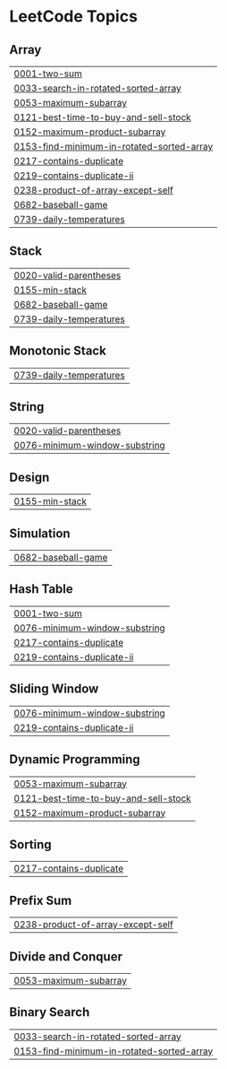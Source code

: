 
<!---LeetCode Topics Start-->
# LeetCode Topics
## Array
|  |
| ------- |
| [0001-two-sum](https://github.com/Vatsal-vyas/Leetcode-Solutions/tree/master/0001-two-sum) |
| [0033-search-in-rotated-sorted-array](https://github.com/Vatsal-vyas/Leetcode-Solutions/tree/master/0033-search-in-rotated-sorted-array) |
| [0053-maximum-subarray](https://github.com/Vatsal-vyas/Leetcode-Solutions/tree/master/0053-maximum-subarray) |
| [0121-best-time-to-buy-and-sell-stock](https://github.com/Vatsal-vyas/Leetcode-Solutions/tree/master/0121-best-time-to-buy-and-sell-stock) |
| [0152-maximum-product-subarray](https://github.com/Vatsal-vyas/Leetcode-Solutions/tree/master/0152-maximum-product-subarray) |
| [0153-find-minimum-in-rotated-sorted-array](https://github.com/Vatsal-vyas/Leetcode-Solutions/tree/master/0153-find-minimum-in-rotated-sorted-array) |
| [0217-contains-duplicate](https://github.com/Vatsal-vyas/Leetcode-Solutions/tree/master/0217-contains-duplicate) |
| [0219-contains-duplicate-ii](https://github.com/Vatsal-vyas/Leetcode-Solutions/tree/master/0219-contains-duplicate-ii) |
| [0238-product-of-array-except-self](https://github.com/Vatsal-vyas/Leetcode-Solutions/tree/master/0238-product-of-array-except-self) |
| [0682-baseball-game](https://github.com/Vatsal-vyas/Leetcode-Solutions/tree/master/0682-baseball-game) |
| [0739-daily-temperatures](https://github.com/Vatsal-vyas/Leetcode-Solutions/tree/master/0739-daily-temperatures) |
## Stack
|  |
| ------- |
| [0020-valid-parentheses](https://github.com/Vatsal-vyas/Leetcode-Solutions/tree/master/0020-valid-parentheses) |
| [0155-min-stack](https://github.com/Vatsal-vyas/Leetcode-Solutions/tree/master/0155-min-stack) |
| [0682-baseball-game](https://github.com/Vatsal-vyas/Leetcode-Solutions/tree/master/0682-baseball-game) |
| [0739-daily-temperatures](https://github.com/Vatsal-vyas/Leetcode-Solutions/tree/master/0739-daily-temperatures) |
## Monotonic Stack
|  |
| ------- |
| [0739-daily-temperatures](https://github.com/Vatsal-vyas/Leetcode-Solutions/tree/master/0739-daily-temperatures) |
## String
|  |
| ------- |
| [0020-valid-parentheses](https://github.com/Vatsal-vyas/Leetcode-Solutions/tree/master/0020-valid-parentheses) |
| [0076-minimum-window-substring](https://github.com/Vatsal-vyas/Leetcode-Solutions/tree/master/0076-minimum-window-substring) |
## Design
|  |
| ------- |
| [0155-min-stack](https://github.com/Vatsal-vyas/Leetcode-Solutions/tree/master/0155-min-stack) |
## Simulation
|  |
| ------- |
| [0682-baseball-game](https://github.com/Vatsal-vyas/Leetcode-Solutions/tree/master/0682-baseball-game) |
## Hash Table
|  |
| ------- |
| [0001-two-sum](https://github.com/Vatsal-vyas/Leetcode-Solutions/tree/master/0001-two-sum) |
| [0076-minimum-window-substring](https://github.com/Vatsal-vyas/Leetcode-Solutions/tree/master/0076-minimum-window-substring) |
| [0217-contains-duplicate](https://github.com/Vatsal-vyas/Leetcode-Solutions/tree/master/0217-contains-duplicate) |
| [0219-contains-duplicate-ii](https://github.com/Vatsal-vyas/Leetcode-Solutions/tree/master/0219-contains-duplicate-ii) |
## Sliding Window
|  |
| ------- |
| [0076-minimum-window-substring](https://github.com/Vatsal-vyas/Leetcode-Solutions/tree/master/0076-minimum-window-substring) |
| [0219-contains-duplicate-ii](https://github.com/Vatsal-vyas/Leetcode-Solutions/tree/master/0219-contains-duplicate-ii) |
## Dynamic Programming
|  |
| ------- |
| [0053-maximum-subarray](https://github.com/Vatsal-vyas/Leetcode-Solutions/tree/master/0053-maximum-subarray) |
| [0121-best-time-to-buy-and-sell-stock](https://github.com/Vatsal-vyas/Leetcode-Solutions/tree/master/0121-best-time-to-buy-and-sell-stock) |
| [0152-maximum-product-subarray](https://github.com/Vatsal-vyas/Leetcode-Solutions/tree/master/0152-maximum-product-subarray) |
## Sorting
|  |
| ------- |
| [0217-contains-duplicate](https://github.com/Vatsal-vyas/Leetcode-Solutions/tree/master/0217-contains-duplicate) |
## Prefix Sum
|  |
| ------- |
| [0238-product-of-array-except-self](https://github.com/Vatsal-vyas/Leetcode-Solutions/tree/master/0238-product-of-array-except-self) |
## Divide and Conquer
|  |
| ------- |
| [0053-maximum-subarray](https://github.com/Vatsal-vyas/Leetcode-Solutions/tree/master/0053-maximum-subarray) |
## Binary Search
|  |
| ------- |
| [0033-search-in-rotated-sorted-array](https://github.com/Vatsal-vyas/Leetcode-Solutions/tree/master/0033-search-in-rotated-sorted-array) |
| [0153-find-minimum-in-rotated-sorted-array](https://github.com/Vatsal-vyas/Leetcode-Solutions/tree/master/0153-find-minimum-in-rotated-sorted-array) |
<!---LeetCode Topics End-->
